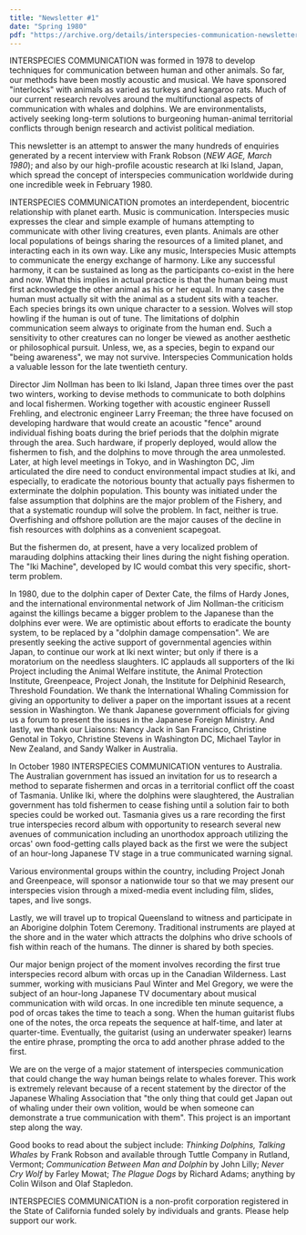 ```yaml
---
title: "Newsletter #1"
date: "Spring 1980"
pdf: "https://archive.org/details/interspecies-communication-newsletter-0001"
---
```


INTERSPECIES COMMUNICATION was formed in 1978 to develop techniques for communication between human and other animals. So far, our methods have been mostly acoustic and musical. We have sponsored "interlocks" with animals as varied as turkeys and kangaroo rats. Much of our current research revolves around the multifunctional aspects of communication with whales and dolphins. We are environmentalists, actively seeking long-term solutions to burgeoning human-animal territorial conflicts through benign research and activist political mediation.

This newsletter is an attempt to answer the many hundreds of enquiries generated by a recent interview with Frank Robson (_NEW AGE, March 1980_); and also by our high-profile acoustic research at Iki Island, Japan, which spread the concept of interspecies communication worldwide during one incredible week in February 1980.

INTERSPECIES COMMUNICATION promotes an interdependent, biocentric relationship with planet earth. Music is communication. Interspecies music expresses the clear and simple example of humans attempting to communicate with other living creatures, even plants. Animals are other local populations of beings sharing the resources of a limited planet, and interacting each in its own way. Like any music, Interspecies Music attempts to communicate the energy exchange of harmony. Like any successful harmony, it can be sustained as long as the participants co-exist in the here and now. What this implies in actual practice is that the human being must first acknowledge the other animal as his or her equal. In many cases the human must actually sit with the animal as a student sits with a teacher. Each species brings its own unique character to a session. Wolves will stop howling if the human is out of tune. The limitations of dolphin communication seem always to originate from the human end. Such a sensitivity to other creatures can no longer be viewed as another aesthetic or philosophical pursuit. Unless, we, as a species, begin to expand our "being awareness", we may not survive. Interspecies Communication holds a valuable lesson for the late twentieth century. 

<!-- <div class="newsletter-image">
<img src="https://res.cloudinary.com/dzxk4xfee/image/upload/v1751992267/IN0000-1_nxosxw.png" alt='Jim Nollman on Japanese Television.'/>
<span class="newsletter-caption">Jim Nollman on Japanese Television.</span>
</div> -->

Director Jim Nollman has been to Iki Island, Japan three times over the past two winters, working to devise methods to communicate to both dolphins and local fishermen. Working together with acoustic engineer Russell Frehling, and electronic engineer Larry Freeman; the three have focused on developing hardware that would create an acoustic "fence" around individual fishing boats during the brief periods that the dolphin migrate through the area. Such hardware, if properly deployed, would allow the fishermen to fish, and the dolphins to move through the area unmolested. Later, at high level meetings in Tokyo, and in Washington DC, Jim articulated the dire need to conduct environmental impact studies at Iki, and especially, to eradicate the notorious bounty that actually pays fishermen to exterminate the dolphin population. This bounty was initiated under the false assumption that dolphins are the major problem of the Fishery, and that a systematic roundup will solve the problem. In fact, neither is true. Overfishing and offshore pollution are the major causes of the decline in fish resources with dolphins as a convenient scapegoat.
 
But the fishermen do, at present, have a very localized problem of marauding dolphins attacking their lines during the night fishing operation. The "Iki Machine", developed by IC would combat this very specific, short-term problem.

In 1980, due to the dolphin caper of Dexter Cate, the films of Hardy Jones, and the international environmental network of Jim Nollman-the criticism against the killings became a bigger problem to the Japanese than the dolphins ever were. We are optimistic about efforts to eradicate the bounty system, to be replaced by a "dolphin damage compensation". We are presently seeking the active support of governmental agencies within Japan, to continue our work at Iki next winter; but only if there is a moratorium on the needless slaughters. 
IC applauds all supporters of the Iki Project including the Animal Welfare institute, the Animal Protection Institute, Greenpeace, Project Jonah, the Institute for Delphinid Research, Threshold Foundation. We thank the International Whaling Commission for giving an opportunity to deliver a paper on the important issues at a recent session in Washington. We thank Japanese government officials for giving us a forum to present the issues in the Japanese Foreign Ministry. And lastly, we thank our Liaisons: Nancy Jack in San Francisco, Christine Genotal in Tokyo, Christine Stevens in Washington DC, Michael Taylor in New Zealand, and Sandy Walker in Australia.

<!-- <div class="newsletter-image">
<img src="https://res.cloudinary.com/dzxk4xfee/image/upload/v1751992269/IN0000-2_m0i5xh.png" alt='The Iki Machine'/>
<span class="newsletter-caption">Russell Frehling testing sounds for "The Iki Machine" from an lki fishing boat.</span>
</div> -->

In October 1980 INTERSPECIES COMMUNICATION ventures to Australia. The Australian government has issued an invitation for us to research a method to separate fishermen and orcas in a territorial conflict off the coast of Tasmania. Unlike Iki, where the dolphins were slaughtered, the Australian government has told fishermen to cease fishing until a solution fair to both species could be worked out. Tasmania gives us a rare recording the first true interspecies record album with opportunity to research several new avenues of communication including an unorthodox approach utilizing the orcas' own food-getting calls played back as the first we were the subject of an hour-long Japanese TV stage in a true communicated warning signal. 

Various environmental groups within the country, including Project Jonah and Greenpeace, will sponsor a nationwide tour so that we may present our interspecies vision through a mixed-media event including film, slides, tapes, and live songs.

Lastly, we will travel up to tropical Queensland to witness and participate in an Aborigine dolphin Totem Ceremony. Traditional instruments are played at the shore and in the water which attracts the dolphins who drive schools of fish within reach of the humans. The dinner is shared by both species.

<!-- <div class="newsletter-image">
<img src="https://res.cloudinary.com/dzxk4xfee/image/upload/v1751992269/IN0000-4_hxcx1z.png" alt="The Whalesinger: A musical instrument used to attract grey whales." />
<span class="newsletter-caption">The Whalesinger: A musical instrument used to attract grey whales.</span>
</div> -->

Our major benign project of the moment involves recording the first true interspecies record album with orcas up in the Canadian Wilderness. Last summer, working with musicians Paul Winter and Mel Gregory, we were the subject of an hour-long Japanese TV documentary about musical communication with wild orcas. In one incredible ten minute sequence, a pod of orcas takes the time to teach a song. When the human guitarist flubs one of the notes, the orca repeats the sequence at half-time, and later at quarter-time. Eventually, the guitarist (using an underwater speaker) learns the entire phrase, prompting the orca to add another phrase added to the first.

We are on the verge of a major statement of interspecies communication that could change the way human beings relate to whales forever. This work is extremely relevant because of a recent statement by the director of the Japanese Whaling Association that "the only thing that could get Japan out of whaling under their own volition, would be when someone can demonstrate a true communication with them". This project is an important step along the way.

Good books to read about the subject include: *Thinking Dolphins, Talking Whales* by Frank Robson and available through Tuttle Company in Rutland, Vermont; *Communication Between Man and Dolphin* by John Lilly; *Never Cry Wolf* by Farley Mowat; *The Plague Dogs* by Richard Adams; anything by Colin Wilson and Olaf Stapledon.

<!-- <div class="newsletter-image">
<img class="drawing" src="https://res.cloudinary.com/dzxk4xfee/image/upload/v1751992264/IN0000-3_bbqntk.png" alt='Drawing by Gaby Jones'/>
<span class="newsletter-caption">by Gaby Jones</span>
</div> -->

INTERSPECIES COMMUNICATION is a non-profit corporation registered in the State of California funded solely by individuals and grants. Please help support our work.